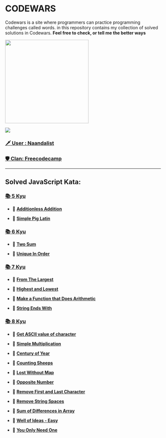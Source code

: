 
# CODEWARS
 Codewars is a site where programmers can practice programming challenges called words. in this repository contains my collection of solved solutions in Codewars. **Feel free to check, or tell me the better ways**

<img height="270" src="https://miro.medium.com/max/1050/1*a9L7ZZhi8hIAJmWXmSaPXw.png">

[<img src="https://www.codewars.com/users/Naandalist/badges/large">](https://www.codewars.com/users/Naandalist)

### [:dagger: User : Naandalist ](https://www.codewars.com/users/Naandalist)

### [:shield: Clan: Freecodecamp ](https://www.codewars.com/users/Naandalist)

---


## Solved JavaScript Kata:


### [:books: 5 Kyu](https://github.com/Naandalist/CODEWARS/tree/master/JavaScript/5kyu)

- :green_book:
[**Additionless Addition**](https://github.com/Naandalist/CODEWARS/blob/master/JavaScript/5kyu/AdditionlessAddition.js)

- :green_book:
[**Simple Pig Latin**](https://github.com/Naandalist/CODEWARS/blob/master/JavaScript/5kyu/SimplePigLatin.js)


### [:books: 6 Kyu](https://github.com/Naandalist/CODEWARS/tree/master/JavaScript/6kyu)

- :green_book:
[**Two Sum**](https://github.com/Naandalist/CODEWARS/blob/master/JavaScript/6kyu/TwoSum.js)


- :green_book:
[**Unique In Order**](https://github.com/Naandalist/CODEWARS/blob/master/JavaScript/6kyu/UniqueInOrder.js)

### [:books: 7 Kyu](https://github.com/Naandalist/CODEWARS/tree/master/JavaScript/7kyu)

- :green_book:
[**From The Largest**](https://github.com/Naandalist/CODEWARS/blob/master/JavaScript/7kyu/FromTheLargest.js)

- :green_book:
[**Highest and Lowest**](https://github.com/Naandalist/CODEWARS/blob/master/JavaScript/7kyu/HighestandLowest.js)

- :green_book:
[**Make a Function that Does Arithmetic**](https://github.com/Naandalist/CODEWARS/blob/master/JavaScript/7kyu/MakeAFunctionThatDoesArithmetic.js)

- :green_book:
[**String Ends With**](https://github.com/Naandalist/CODEWARS/blob/master/JavaScript/7kyu/StringEndsWith.js)

### [:books: 8 Kyu](https://github.com/Naandalist/CODEWARS/tree/master/JavaScript/8kyu)

- :green_book:
[**Get ASCII value of character**](https://github.com/Naandalist/CODEWARS/blob/master/JavaScript/8kyu/getAsciiValueOfCharacter.js)

- :green_book:
[**Simple Multiplication**](https://github.com/Naandalist/CODEWARS/blob/master/JavaScript/8kyu/Simple%20multiplication.js)

- :green_book:
[**Century of Year**](https://github.com/Naandalist/CODEWARS/blob/master/JavaScript/8kyu/CenturyOfYear.js)

- :green_book:
[**Counting Sheeps**](https://github.com/Naandalist/CODEWARS/blob/master/JavaScript/8kyu/CountingSheep.js)

- :green_book:
[**Lost Without Map**](https://github.com/Naandalist/CODEWARS/blob/master/JavaScript/8kyu/LostWithoutMap.js)

- :green_book:
[**Opposite Number**](https://github.com/Naandalist/CODEWARS/blob/master/JavaScript/8kyu/OpositeNumber.js)

- :green_book:
[**Remove First and Last Character**](https://github.com/Naandalist/CODEWARS/blob/master/JavaScript/8kyu/RemoveFirstAndLastCharacter.js )

- :green_book:
[**Remove String Spaces**](https://github.com/Naandalist/CODEWARS/blob/master/JavaScript/8kyu/RemoveStringSpaces.js)

- :green_book:
[**Sum of Differences in Array**](https://github.com/Naandalist/CODEWARS/blob/master/JavaScript/8kyu/SumOfDifferencesInArray.js)


- :green_book:
[**Well of Ideas - Easy**](https://github.com/Naandalist/CODEWARS/blob/master/JavaScript/8kyu/WellOfIdeas.js)

- :green_book:
[**You Only Need One**](https://github.com/Naandalist/CODEWARS/blob/master/JavaScript/8kyu/YouOnlyNeedOne.js)







